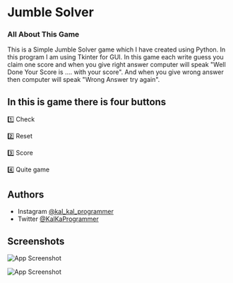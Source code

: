 
# Jumble Solver

### All About This Game

This is a Simple Jumble Solver game which I have created using Python. In this program I am using Tkinter for GUI. In this game each write guess you claim one score and when you give right answer computer will speak "Well Done Your Score is …. with your score". And when you give wrong answer then computer will speak "Wrong Answer try again". 


## In this is game there is four buttons
1️⃣ Check

2️⃣ Reset

3️⃣ Score

4️⃣ Quite game
## Authors

- Instagram [@kal_kal_programmer](https://www.instagram.com/kal_kal_programmer)
- Twitter [@KalKaProgrammer](https://www.twitter.com/KalKaProgrammer)

  
## Screenshots

![App Screenshot](https://1.bp.blogspot.com/-_rmn9P8FMRI/YQVWgCz5hyI/AAAAAAAA3ls/ekS8hwyCRaoyhC48e1wxq4mjmWWyQzeIgCLcBGAsYHQ/s320/Screenshot%2B%2528107%2529.png)

![App Screenshot](https://1.bp.blogspot.com/-rudjco8-v1U/YQVWg9SlSBI/AAAAAAAA3lw/Ns-pKVKiDPURrGMNj62Z8abOgzI27qYswCLcBGAsYHQ/s320/Screenshot%2B%2528108%2529.png)
